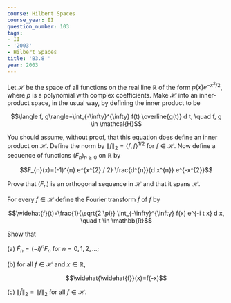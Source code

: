 ```yaml
---
course: Hilbert Spaces
course_year: II
question_number: 103
tags:
- II
- '2003'
- Hilbert Spaces
title: 'B3.8 '
year: 2003
---
```



Let $\mathcal{H}$ be the space of all functions on the real line $\mathbb{R}$ of the form $p(x) e^{-x^{2} / 2}$, where $p$ is a polynomial with complex coefficients. Make $\mathcal{H}$ into an inner-product space, in the usual way, by defining the inner product to be

$$\langle f, g\rangle=\int_{-\infty}^{\infty} f(t) \overline{g(t)} d t, \quad f, g \in \mathcal{H}$$

You should assume, without proof, that this equation does define an inner product on $\mathcal{H}$. Define the norm by $\|f\|_{2}=\langle f, f\rangle^{1 / 2}$ for $f \in \mathcal{H}$. Now define a sequence of functions $\left(F_{n}\right)_{n \geqslant 0}$ on $\mathbb{R}$ by

$$F_{n}(x)=(-1)^{n} e^{x^{2} / 2} \frac{d^{n}}{d x^{n}} e^{-x^{2}}$$

Prove that $\left(F_{n}\right)$ is an orthogonal sequence in $\mathcal{H}$ and that it spans $\mathcal{H}$.

For every $f \in \mathcal{H}$ define the Fourier transform $\widehat{f}$ of $f$ by

$$\widehat{f}(t)=\frac{1}{\sqrt{2 \pi}} \int_{-\infty}^{\infty} f(x) e^{-i t x} d x, \quad t \in \mathbb{R}$$

Show that

(a) $\widehat{F}_{n}=(-i)^{n} F_{n}$ for $n=0,1,2, \ldots$;

(b) for all $f \in \mathcal{H}$ and $x \in \mathbb{R}$,

$$\widehat{\widehat{f}}(x)=f(-x)$$

(c) $\|\widehat{f}\|_{2}=\|f\|_{2}$ for all $f \in \mathcal{H}$.